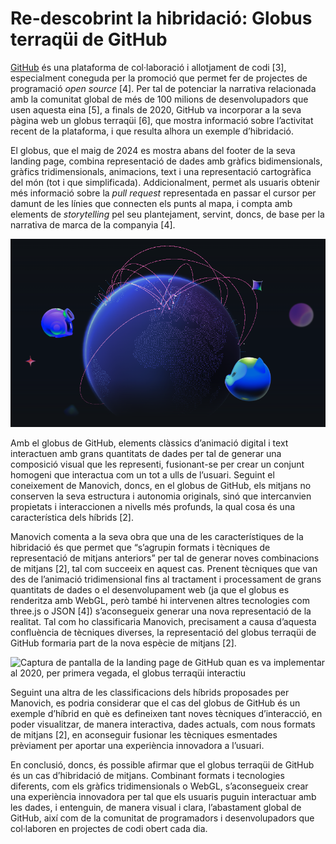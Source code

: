 # Re-descobrint la hibridació: Globus terraqüi de GitHub
[GitHub](https://github.com/) és una plataforma de col·laboració i allotjament de codi [3], especialment coneguda per la promoció que permet fer de projectes de programació _open source_ [4]. Per tal de potenciar la narrativa relacionada amb la comunitat global de més de 100 milions de desenvolupadors que usen aquesta eina [5], a finals de 2020, GitHub va incorporar a la seva pàgina web un globus terraqüi [6], que mostra informació sobre l’activitat recent de la plataforma, i que resulta alhora un exemple d’hibridació.

El globus, que el maig de 2024 es mostra abans del footer de la seva landing page, combina representació de dades amb gràfics bidimensionals, gràfics tridimensionals, animacions, text i una representació cartogràfica del món (tot i que simplificada). Addicionalment, permet als usuaris obtenir més informació sobre la _pull request_ representada en passar el cursor per damunt de les línies que connecten els punts al mapa, i compta amb elements de _storytelling_ pel seu plantejament, servint, doncs, de base per la narrativa de marca de la companyia [4].

![Representació gràfica d'un globus terraqüi amb arcs al damunt que mostren les contribucions open source a GitHub.](https://github.com/claudiacordobam/PAC3_Manovich_Reloaded/blob/main/GitHubGlobe.png)

Amb el globus de GitHub, elements clàssics d’animació digital i text interactuen amb grans quantitats de dades per tal de generar una composició visual que les representi, fusionant-se per crear un conjunt homogeni que interactua com un tot a ulls de l’usuari. Seguint el coneixement de Manovich, doncs, en el globus de GitHub, els mitjans no conserven la seva estructura i autonomia originals, sinó que intercanvien propietats i interaccionen a nivells més profunds, la qual cosa és una característica dels híbrids [2].

Manovich comenta a la seva obra que una de les característiques de la hibridació és que permet que “s’agrupin formats i tècniques de representació de mitjans anteriors” per tal de generar noves combinacions de mitjans [2], tal com succeeix en aquest cas. Prenent tècniques que van des de l’animació tridimensional fins al tractament i processament de grans quantitats de dades o el desenvolupament web (ja que el globus es renderitza amb WebGL, però també hi intervenen altres tecnologies com three.js o JSON [4]) s’aconsegueix generar una nova representació de la realitat. Tal com ho classificaria Manovich, precisament a causa d’aquesta confluència de tècniques diverses, la representació del globus terraqüi de GitHub formaria part de la nova espècie de mitjans [2].

![Captura de pantalla de la landing page de GitHub quan es va implementar al 2020, per primera vegada, el globus terraqüi interactiu](https://github.blog/wp-content/uploads/2020/12/102573836-33a1fb80-40a4-11eb-8c77-e2d328f0a570.gif?resize=640,400)

Seguint una altra de les classificacions dels híbrids proposades per Manovich, es podria considerar que el cas del globus de GitHub és un exemple d’híbrid en què es defineixen tant noves tècniques d’interacció, en poder visualitzar, de manera interactiva, dades actuals, com nous formats de mitjans [2], en aconseguir fusionar les tècniques esmentades prèviament per aportar una experiència innovadora a l’usuari.

En conclusió, doncs, és possible afirmar que el globus terraqüi de GitHub és un cas d’hibridació de mitjans. Combinant formats i tecnologies diferents, com els gràfics tridimensionals o WebGL, s’aconsegueix crear una experiència innovadora per tal que els usuaris puguin interactuar amb les dades, i entenguin, de manera visual i clara, l’abastament global de GitHub, així com de la comunitat de programadors i desenvolupadors que col·laboren en projectes de codi obert cada dia.
